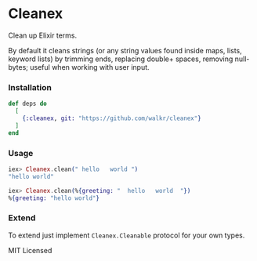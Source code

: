 # Cleanex

Clean up Elixir terms.

By default it cleans strings (or any string values found inside maps, lists, keyword lists) by trimming ends, replacing double+ spaces, removing null-bytes; useful when working with user input.


### Installation

```elixir
def deps do
  [
    {:cleanex, git: "https://github.com/walkr/cleanex"}
  ]
end
```


### Usage

```elixir
iex> Cleanex.clean(" hello   world ")
"hello world"

iex> Cleanex.clean(%{greeting: "  hello   world  "})
%{greeting: "hello world"}
```


### Extend
To extend just implement `Cleanex.Cleanable` protocol for your own types.

MIT Licensed